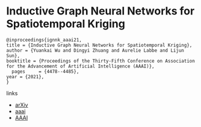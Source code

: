 # Inductive Graph Neural Networks for Spatiotemporal Kriging

```
@inproceedings{ignnk_aaai21,
title = {Inductive Graph Neural Networks for Spatiotemporal Kriging},
author = {Yuankai Wu and Dingyi Zhuang and Aurelie Labbe and Lijun Sun},
booktitle = {Proceedings of the Thirty-Fifth Conference on Association for the Advancement of Artificial Intelligence (AAAI)},
  pages	    = {4478--4485},
year = {2021},
}
```

links
- [arXiv](https://arxiv.org/abs/2006.07527)
- [aaai](https://www.aaai.org/AAAI21Papers/AAAI-8617.WuY.pdf)
- [AAAI](https://ojs.aaai.org/index.php/AAAI/article/view/16575)